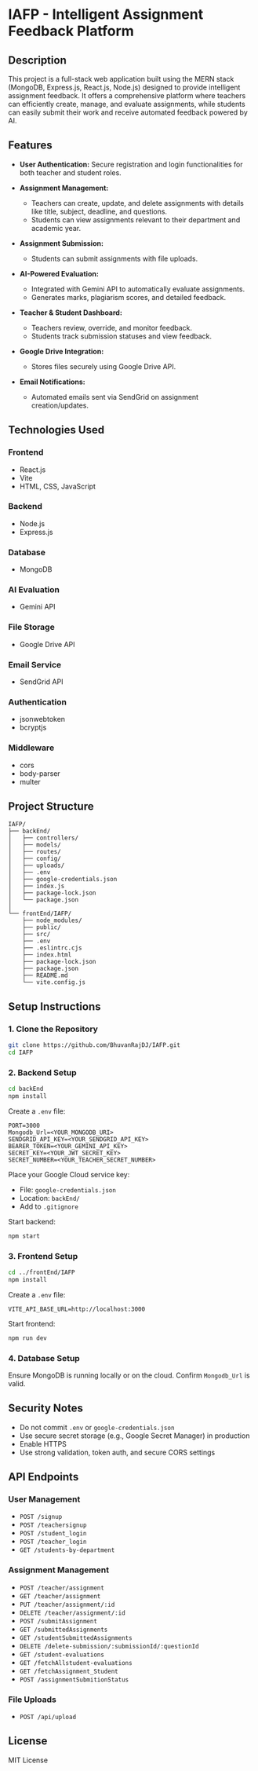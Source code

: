 # IAFP - Intelligent Assignment Feedback Platform

## Description

This project is a full-stack web application built using the MERN stack (MongoDB, Express.js, React.js, Node.js) designed to provide intelligent assignment feedback. It offers a comprehensive platform where teachers can efficiently create, manage, and evaluate assignments, while students can easily submit their work and receive automated feedback powered by AI.

## Features

- **User Authentication:** Secure registration and login functionalities for both teacher and student roles.

- **Assignment Management:**
  - Teachers can create, update, and delete assignments with details like title, subject, deadline, and questions.
  - Students can view assignments relevant to their department and academic year.

- **Assignment Submission:**
  - Students can submit assignments with file uploads.

- **AI-Powered Evaluation:**
  - Integrated with Gemini API to automatically evaluate assignments.
  - Generates marks, plagiarism scores, and detailed feedback.

- **Teacher & Student Dashboard:**
  - Teachers review, override, and monitor feedback.
  - Students track submission statuses and view feedback.

- **Google Drive Integration:**
  - Stores files securely using Google Drive API.

- **Email Notifications:**
  - Automated emails sent via SendGrid on assignment creation/updates.

## Technologies Used

### Frontend
- React.js
- Vite
- HTML, CSS, JavaScript

### Backend
- Node.js
- Express.js

### Database
- MongoDB

### AI Evaluation
- Gemini API

### File Storage
- Google Drive API

### Email Service
- SendGrid API

### Authentication
- jsonwebtoken
- bcryptjs

### Middleware
- cors
- body-parser
- multer

## Project Structure

```
IAFP/
├── backEnd/
│   ├── controllers/
│   ├── models/
│   ├── routes/
│   ├── config/
│   ├── uploads/
│   ├── .env
│   ├── google-credentials.json
│   ├── index.js
│   ├── package-lock.json
│   └── package.json
│
└── frontEnd/IAFP/
    ├── node_modules/
    ├── public/
    ├── src/
    ├── .env
    ├── .eslintrc.cjs
    ├── index.html
    ├── package-lock.json
    ├── package.json
    ├── README.md
    └── vite.config.js
```

## Setup Instructions

### 1. Clone the Repository
```bash
git clone https://github.com/BhuvanRajDJ/IAFP.git
cd IAFP
```

### 2. Backend Setup
```bash
cd backEnd
npm install
```

Create a `.env` file:
```
PORT=3000
Mongodb_Url=<YOUR_MONGODB_URI>
SENDGRID_API_KEY=<YOUR_SENDGRID_API_KEY>
BEARER_TOKEN=<YOUR_GEMINI_API_KEY>
SECRET_KEY=<YOUR_JWT_SECRET_KEY>
SECRET_NUMBER=<YOUR_TEACHER_SECRET_NUMBER>
```

Place your Google Cloud service key:
- File: `google-credentials.json`
- Location: `backEnd/`
- Add to `.gitignore`

Start backend:
```bash
npm start
```

### 3. Frontend Setup
```bash
cd ../frontEnd/IAFP
npm install
```

Create a `.env` file:
```
VITE_API_BASE_URL=http://localhost:3000
```

Start frontend:
```bash
npm run dev
```

### 4. Database Setup
Ensure MongoDB is running locally or on the cloud. Confirm `Mongodb_Url` is valid.

## Security Notes

- Do not commit `.env` or `google-credentials.json`
- Use secure secret storage (e.g., Google Secret Manager) in production
- Enable HTTPS
- Use strong validation, token auth, and secure CORS settings

## API Endpoints

### User Management
- `POST /signup`
- `POST /teachersignup`
- `POST /student_login`
- `POST /teacher_login`
- `GET /students-by-department`

### Assignment Management
- `POST /teacher/assignment`
- `GET /teacher/assignment`
- `PUT /teacher/assignment/:id`
- `DELETE /teacher/assignment/:id`
- `POST /submitAssignment`
- `GET /submittedAssignments`
- `GET /studentSubmittedAssignments`
- `DELETE /delete-submission/:submissionId/:questionId`
- `GET /student-evaluations`
- `GET /fetchAllstudent-evaluations`
- `GET /fetchAssignment_Student`
- `POST /assignmentSubmitionStatus`

### File Uploads
- `POST /api/upload`


## License
MIT License
